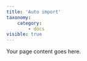 ```yaml
---
title: 'Auto import'
taxonomy:
    category:
        - docs
visible: true
---
```


Your page content goes here.